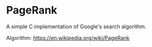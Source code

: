 # PageRank
A simple C implementation of Google's search algorithm.

Algorithm: https://en.wikipedia.org/wiki/PageRank
